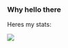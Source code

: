 ### Why hello there

Heres my stats:

![](https://github-readme-stats.vercel.app/api?username=LAX18&include_all_commits=true&count_private=true&theme=dark&bg_color=000000)
